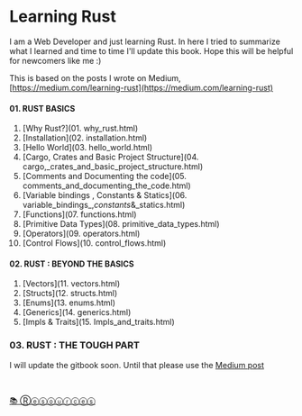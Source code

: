 # Learning Rust

I am a Web Developer and just learning Rust. In here I tried to summarize what I learned and time to time I'll update this book. Hope this will be helpful for newcomers like me :\)

This is based on the posts I wrote on Medium, [https://medium.com/learning-rust](https://medium.com/learning-rust)

#### 01. RUST BASICS

1. [Why Rust?](01. why_rust.html)
2. [Installation](02. installation.html)
3. [Hello World](03. hello_world.html)
4. [Cargo, Crates and Basic Project Structure](04. cargo,_crates_and_basic_project_structure.html)
5. [Comments and Documenting the code](05. comments_and_documenting_the_code.html)
6. [Variable bindings , Constants & Statics](06. variable_bindings_,_constants_&_statics.html)
7. [Functions](07. functions.html)
8. [Primitive Data Types](08. primitive_data_types.html)
9. [Operators](09. operators.html)
10. [Control Flows](10. control_flows.html)

#### 02. RUST : BEYOND THE BASICS

1. [Vectors](11. vectors.html)
2. [Structs](12. structs.html)
3. [Enums](13. enums.html)
4. [Generics](14. generics.html)
5. [Impls & Traits](15. Impls_and_traits.html)

### 03. RUST : THE TOUGH PART

I will update the gitbook soon. Until that please use the [Medium post](https://medium.com/learning-rust/rust-the-tough-part-2ea11ed3693e)

 

[📚 Ⓡⓔⓢⓞⓤⓡⓒⓔⓢ](resources.html)

